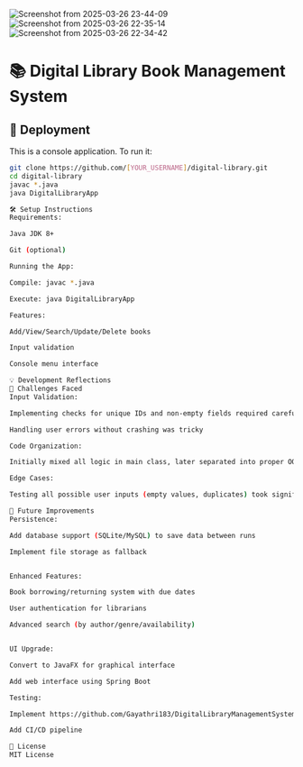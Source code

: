 ![Screenshot from 2025-03-26 23-44-09](https://github.com/user-attachments/assets/06affda5-2969-42da-8a2b-f74af1843e82)
![Screenshot from 2025-03-26 22-35-14](https://github.com/user-attachments/assets/abdc3984-6dfa-492b-8ac8-c65998ad5afc)
![Screenshot from 2025-03-26 22-34-42](https://github.com/user-attachments/assets/f5fb6e8f-2f39-4a7d-bad4-3bdc6188caf2)
# 📚 Digital Library Book Management System

## 🚀 Deployment
This is a console application. To run it:
```bash
git clone https://github.com/[YOUR_USERNAME]/digital-library.git
cd digital-library
javac *.java
java DigitalLibraryApp

🛠️ Setup Instructions
Requirements:

Java JDK 8+

Git (optional)

Running the App:

Compile: javac *.java

Execute: java DigitalLibraryApp

Features:

Add/View/Search/Update/Delete books

Input validation

Console menu interface

💡 Development Reflections
🧗 Challenges Faced
Input Validation:

Implementing checks for unique IDs and non-empty fields required careful loop structures

Handling user errors without crashing was tricky

Code Organization:

Initially mixed all logic in main class, later separated into proper OOP structure

Edge Cases:

Testing all possible user inputs (empty values, duplicates) took significant time

🔧 Future Improvements
Persistence:

Add database support (SQLite/MySQL) to save data between runs

Implement file storage as fallback


Enhanced Features:

Book borrowing/returning system with due dates

User authentication for librarians

Advanced search (by author/genre/availability)


UI Upgrade:

Convert to JavaFX for graphical interface

Add web interface using Spring Boot

Testing:

Implement https://github.com/Gayathri183/DigitalLibraryManagementSystem/tree/mainunit tests (JUnit)

Add CI/CD pipeline

📜 License
MIT License




